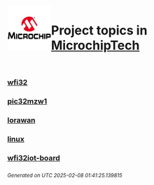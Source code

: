 <img align="left" width="100" height="100" src="logo.jpg">

# Project topics in [MicrochipTech](https://github.com/MicrochipTech)<br/><br/>

### [wfi32](wfi32)
### [pic32mzw1](pic32mzw1)
### [lorawan](lorawan)
### [linux](linux)
### [wfi32iot-board](wfi32iot-board)


<sub><i>Generated on UTC 2025-02-08 01:41:25.139815</i></sub>
